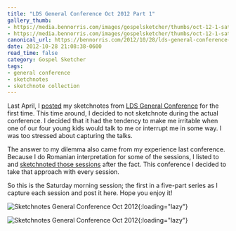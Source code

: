 ```yaml
---
title: "LDS General Conference Oct 2012 Part 1"
gallery_thumb:
- https://media.bennorris.com/images/gospelsketcher/thumbs/oct-12-1-sat-am-00.jpg
- https://media.bennorris.com/images/gospelsketcher/thumbs/oct-12-1-sat-am.jpg
canonical_url: https://bennorris.com/2012/10/28/lds-general-conference-oct-2012-part-1
date: 2012-10-28 21:08:38-0600
read_time: false
category: Gospel Sketcher
tags:
- general conference
- sketchnotes
- sketchnote collection
---
```


Last April, I <a href="https://bennorris.com/2012/04/05/lds-general-conference" title="LDS General Conference April 2012">posted</a> my sketchnotes from <a href="http://www.lds.org/general-conference/about-general-conference" title="LDS General Conference" target="_blank">LDS General Conference</a> for the first time. This time around, I decided to not sketchnote during the actual conference. I decided that it had the tendency to make me irritable when one of our four young kids would talk to me or interrupt me in some way. I was too stressed about capturing the talks.

The answer to my dilemma also came from my experience last conference. Because I do Romanian interpretation for some of the sessions, I listed to and <a href="https://bennorris.com/2012/05/14/lds-general-conference" title="LDS General Conference April 2012 Part II">sketchnoted those sessions</a> after the fact. This conference I decided to take that approach with every session.

So this is the Saturday morning session; the first in a five-part series as I capture each session and post it here. Hope you enjoy it!

![Sketchnotes General Conference Oct 2012](https://media.bennorris.com/images/gospelsketcher/general-conference/oct-2012/oct-12-1-sat-am-00.jpg){:loading="lazy"}

![Sketchnotes General Conference Oct 2012](https://media.bennorris.com/images/gospelsketcher/general-conference/oct-2012/oct-12-1-sat-am.jpg){:loading="lazy"}
